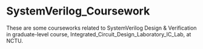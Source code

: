 # SystemVerilog_Coursework
These are some courseworks related to SystemVerilog Design &amp; Verification in graduate-level course, Integrated_Circuit_Design_Laboratory_IC_Lab, at NCTU.
